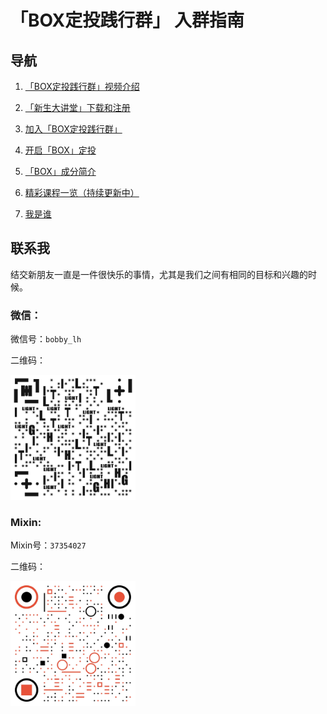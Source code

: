 # 「BOX定投践行群」 入群指南

## 导航
1. [「BOX定投践行群」视频介绍](https://github.com/BobbyLH/Guide-for-BOX-Regular-Investment-Group/blob/master/%E5%85%A5%E7%BE%A4%E6%8C%87%E5%8D%97/%E3%80%8CBOX%E8%B7%B5%E8%A1%8C%E7%BE%A4%E3%80%8D%E8%A7%86%E9%A2%91%E4%BB%8B%E7%BB%8D.md)

2. [「新生大讲堂」下载和注册](https://github.com/BobbyLH/Guide-for-BOX-Regular-Investment-Group/blob/master/%E5%85%A5%E7%BE%A4%E6%8C%87%E5%8D%97/%E3%80%8C%E6%96%B0%E7%94%9F%E5%A4%A7%E8%AE%B2%E5%A0%82%E3%80%8D%E4%B8%8B%E8%BD%BD%E5%92%8C%E6%B3%A8%E5%86%8C.md)

3. [加入「BOX定投践行群」](https://github.com/BobbyLH/Guide-for-BOX-Regular-Investment-Group/blob/master/%E5%85%A5%E7%BE%A4%E6%8C%87%E5%8D%97/%E5%8A%A0%E5%85%A5%E3%80%8CBOX%E8%B7%B5%E8%A1%8C%E7%BE%A4%E3%80%8D.md)

4. [开启「BOX」定投](https://github.com/BobbyLH/Guide-for-BOX-Regular-Investment-Group/blob/master/%E5%85%A5%E7%BE%A4%E6%8C%87%E5%8D%97/%E5%BC%80%E5%90%AF%E3%80%8CBOX%E3%80%8D%E5%AE%9A%E6%8A%95.md)

5. [「BOX」成分简介](https://github.com/BobbyLH/Guide-for-BOX-Regular-Investment-Group/blob/master/%E5%85%A5%E7%BE%A4%E6%8C%87%E5%8D%97/%E3%80%8CBOX%E3%80%8D%E6%88%90%E5%88%86%E7%AE%80%E4%BB%8B.md)

6. [精彩课程一览（持续更新中）](https://github.com/BobbyLH/Guide-for-BOX-Regular-Investment-Group/blob/master/%E5%85%A5%E7%BE%A4%E6%8C%87%E5%8D%97/%E3%80%8CBOX%E3%80%8D%E6%88%90%E5%88%86%E7%AE%80%E4%BB%8B.md)

7. [我是谁](https://github.com/BobbyLH/Guide-for-BOX-Regular-Investment-Group/blob/master/%E5%85%A5%E7%BE%A4%E6%8C%87%E5%8D%97/%E6%88%91%E6%98%AF%E8%B0%81.md)

## 联系我
结交新朋友一直是一件很快乐的事情，尤其是我们之间有相同的目标和兴趣的时候。

### 微信：
微信号：`bobby_lh`

二维码：

 <img src='../assets/qrcode_wx.jpeg' alt='微信二维码' width='200'/>

### Mixin:
Mixin号：`37354027`

二维码：

 <img src='../assets/qrcode_mixin.jpeg' alt='Mixin二维码' width='200'/>